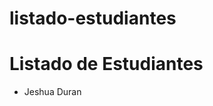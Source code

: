 # listado-estudiantes 
<html>
    <body>
        <h1>Listado de Estudiantes</h1>
        <ul id="estudiantes">
         <li>Jeshua Duran</li>
        </ul>
    </body>
</html> 